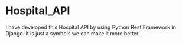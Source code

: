 # Hospital_API
I have developed this Hospital API by using Python Rest Framework in Django. it is just a symbols we can make it more better.    
